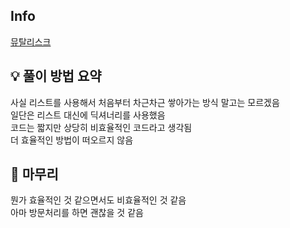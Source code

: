 ## Info
[뮤탈리스크](https://www.acmicpc.net/problem/12869)

## 💡 풀이 방법 요약
사실 리스트를 사용해서 처음부터 차근차근 쌓아가는 방식 말고는 모르겠음  
일단은 리스트 대신에 딕셔너리를 사용했음  
코드는 짧지만 상당히 비효율적인 코드라고 생각됨  
더 효율적인 방법이 떠오르지 않음
## 🙂 마무리
뭔가 효율적인 것 같으면서도 비효율적인 것 같음  
아마 방문처리를 하면 괜찮을 것 같음 
